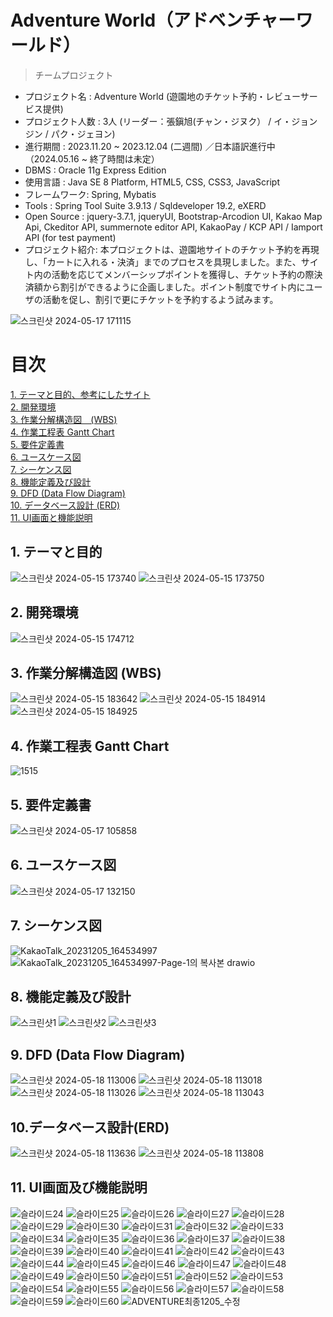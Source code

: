 Adventure World（アドベンチャーワールド）
=================
> チームプロジェクト

- プロジェクト名 : Adventure World (遊園地のチケット予約・レビューサービス提供) <br>
- プロジェクト人数 : 3人 (リーダー：張鎭旭(チャン・ジヌク） / イ・ジョンジン / パク・ジェヨン)
- 進行期間 : 2023.11.20 ~ 2023.12.04 (二週間) ／日本語訳進行中（2024.05.16 ~ 終了時間は未定）<br>
- DBMS : Oracle 11g Express Edition <br>
- 使用言語 : Java SE 8 Platform, HTML5, CSS, CSS3, JavaScript <br>
- フレームワーク: Spring, Mybatis
- Tools : Spring Tool Suite 3.9.13 / Sqldeveloper 19.2, eXERD
- Open Source : jquery-3.7.1, jqueryUI, Bootstrap-Arcodion UI, Kakao Map Api, Ckeditor API, summernote editor API, KakaoPay / KCP API / Iamport API (for test payment)
- プロジェクト紹介: 本プロジェクトは、遊園地サイトのチケット予約を再現し、「カートに入れる・決済」までのプロセスを具現しました。また、サイト内の活動を応じてメンバーシップポイントを獲得し、チケット予約の際決済額から割引ができるように企画しました。ポイント制度でサイト内にユーザの活動を促し、割引で更にチケットを予約するよう試みます。

![스크린샷 2024-05-17 171115](https://github.com/Joyfuler/Adventure_World_japanese/assets/137759165/1df04f18-c558-4fe8-a476-da8e066b3f61)

# 目次
[1. テーマと目的、参考にしたサイト](https://github.com/Joyfuler/Adventure_World_japanese/blob/japanese/README.md#1-%E3%83%86%E3%83%BC%E3%83%9E%E3%81%A8%E7%9B%AE%E7%9A%84)<br>
[2. 開発環境](https://github.com/Joyfuler/Adventure_World_japanese/blob/japanese/README.md#2-%E9%96%8B%E7%99%BA%E7%92%B0%E5%A2%83)<br>
[3. 作業分解構造図　(WBS)](https://github.com/Joyfuler/Adventure_World_japanese/blob/japanese/README.md#3-%E4%BD%9C%E6%A5%AD%E5%88%86%E8%A7%A3%E6%A7%8B%E9%80%A0%E5%9B%B3-wbs) <br>
[4. 作業工程表 Gantt Chart](https://github.com/Joyfuler/Adventure_World_japanese/blob/japanese/README.md#4-%E4%BD%9C%E6%A5%AD%E5%B7%A5%E7%A8%8B%E8%A1%A8-gantt-chart) <br>
[5. 要件定義書](https://github.com/Joyfuler/Adventure_World_japanese/blob/japanese/README.md#5-%E8%A6%81%E4%BB%B6%E5%AE%9A%E7%BE%A9%E6%9B%B8) <br>
[6. ユースケース図](https://github.com/Joyfuler/Adventure_World_japanese/blob/japanese/README.md#6-%E3%83%A6%E3%83%BC%E3%82%B9%E3%82%B1%E3%83%BC%E3%82%B9%E5%9B%B3) <br>
[7. シーケンス図](https://github.com/Joyfuler/Adventure_World_japanese/blob/japanese/README.md#7-%E3%82%B7%E3%83%BC%E3%82%B1%E3%83%B3%E3%82%B9%E5%9B%B3) <br>
[8. 機能定義及び設計](https://github.com/Joyfuler/Adventure_World_japanese/blob/japanese/README.md#8-%E6%A9%9F%E8%83%BD%E5%AE%9A%E7%BE%A9%E6%9B%B8%E5%8F%8A%E3%81%B3%E8%A8%AD%E8%A8%88) <br>
[9. DFD (Data Flow Diagram)](https://github.com/Joyfuler/Adventure_World_japanese/blob/japanese/README.md#9-dfd-data-flow-diagram) <br>
[10. データベース設計 (ERD)](https://github.com/Joyfuler/Adventure_World_japanese/blob/japanese/README.md#10%E3%83%87%E3%83%BC%E3%82%BF%E3%83%99%E3%83%BC%E3%82%B9%E8%A8%AD%E8%A8%88erd)<br>
[11. UI画面と機能説明](https://github.com/Joyfuler/Adventure_World_japanese/blob/japanese/README.md#11-ui%E7%94%BB%E9%9D%A2%E5%8F%8A%E3%81%B3%E6%A9%9F%E8%83%BD%E8%AA%AC%E6%98%8E)<br>


## 1. テーマと目的
![스크린샷 2024-05-15 173740](https://github.com/Joyfuler/Adventure_World_japanese/assets/137759165/d0354b32-2c49-4727-83d5-6dde8847cd8f)
![스크린샷 2024-05-15 173750](https://github.com/Joyfuler/Adventure_World_japanese/assets/137759165/34ebd967-a3ca-48e8-aa91-abbd988a0645)


## 2. 開発環境
![스크린샷 2024-05-15 174712](https://github.com/Joyfuler/Adventure_World_japanese/assets/137759165/6a7d1421-5278-497f-b67b-54107062bbdb)


## 3. 作業分解構造図 (WBS)
![스크린샷 2024-05-15 183642](https://github.com/Joyfuler/Adventure_World_japanese/assets/137759165/cc8c9e55-463b-4978-953c-4e8113b4a2a2)
![스크린샷 2024-05-15 184914](https://github.com/Joyfuler/Adventure_World_japanese/assets/137759165/477b93c9-bc8d-4aae-a35a-e8126e2fa765)
![스크린샷 2024-05-15 184925](https://github.com/Joyfuler/Adventure_World_japanese/assets/137759165/c57beaae-9943-431c-bd15-9d230761fb40)


## 4. 作業工程表 Gantt Chart
![1515](https://github.com/Joyfuler/Adventure_World_japanese/assets/137759165/c8eb09dc-b885-40b0-9b38-380e838e8246)


## 5. 要件定義書
![스크린샷 2024-05-17 105858](https://github.com/Joyfuler/Adventure_World_japanese/assets/137759165/71d7e21d-fb1f-4ee0-9559-679d5162dd10)


## 6. ユースケース図
![스크린샷 2024-05-17 132150](https://github.com/Joyfuler/Adventure_World_japanese/assets/137759165/e3833a65-240f-49ae-a959-d7f6e4761524)


## 7. シーケンス図
![KakaoTalk_20231205_164534997](https://github.com/Joyfuler/Adventure_World_japanese/assets/137759165/cda5c52a-b98d-4598-9571-4d3940d846ac)
![KakaoTalk_20231205_164534997-Page-1의 복사본 drawio](https://github.com/Joyfuler/Adventure_World_japanese/assets/137759165/8c5aaf67-2559-4fa1-944e-1e2bc0c66a06)


## 8. 機能定義及び設計
![스크린샷1](https://github.com/Joyfuler/Adventure_World_japanese/assets/137759165/cda11a9f-8c96-4260-a62e-1cdab1fa484a)
![스크린샷2](https://github.com/Joyfuler/Adventure_World_japanese/assets/137759165/ebb738fb-2c33-42bf-a74a-590a389ca449)
![스크린샷3](https://github.com/Joyfuler/Adventure_World_japanese/assets/137759165/397be8e2-a54e-46ed-a8c7-c3f5317796fe)


## 9. DFD (Data Flow Diagram)
![스크린샷 2024-05-18 113006](https://github.com/Joyfuler/Adventure_World_japanese/assets/137759165/4da07645-93b3-40f8-9001-7628a1fbe93b)
![스크린샷 2024-05-18 113018](https://github.com/Joyfuler/Adventure_World_japanese/assets/137759165/7a141940-74fe-4b11-94b0-84f6e4b70fc4)
![스크린샷 2024-05-18 113026](https://github.com/Joyfuler/Adventure_World_japanese/assets/137759165/4a5de02f-c0e8-41ef-9ac3-a74d4fe41ad7)
![스크린샷 2024-05-18 113043](https://github.com/Joyfuler/Adventure_World_japanese/assets/137759165/893fc6a0-2616-4b8a-83ba-1ea3ce6491c6)


## 10.データベース設計(ERD)
![스크린샷 2024-05-18 113636](https://github.com/Joyfuler/Adventure_World_japanese/assets/137759165/d1a256ca-d05b-4998-89da-6ded13505480)
![스크린샷 2024-05-18 113808](https://github.com/Joyfuler/Adventure_World_japanese/assets/137759165/def15ca3-d844-48fe-85f0-ed9f4ca0964f)


## 11. UI画面及び機能説明
![슬라이드24](https://github.com/Joyfuler/2ndTeamProject/assets/137759165/d17ed9fa-b494-4770-8b60-40df5a18cbac)
![슬라이드25](https://github.com/Joyfuler/2ndTeamProject/assets/137759165/8f1fe26c-a7d5-4ce6-a881-332790e55af4)
![슬라이드26](https://github.com/Joyfuler/2ndTeamProject/assets/137759165/41fece22-99b7-48c2-b3b7-fa9b60a32123)
![슬라이드27](https://github.com/Joyfuler/2ndTeamProject/assets/137759165/9fefac66-1bd2-432a-8a84-697805b144db)
![슬라이드28](https://github.com/Joyfuler/2ndTeamProject/assets/137759165/52cd7f6e-e8b0-4428-8380-fc6a3da40c39)
![슬라이드29](https://github.com/Joyfuler/2ndTeamProject/assets/137759165/78359dd4-f296-4db8-8f0a-387190965a29)
![슬라이드30](https://github.com/Joyfuler/2ndTeamProject/assets/137759165/0669a363-17b0-497b-af88-ad9362e3e422)
![슬라이드31](https://github.com/Joyfuler/2ndTeamProject/assets/137759165/fa65cc63-816f-4b1b-b49a-b11ceb49a63d)
![슬라이드32](https://github.com/Joyfuler/2ndTeamProject/assets/137759165/ec14ceb4-2e8c-471b-a4ae-b4c7d3807ff4)
![슬라이드33](https://github.com/Joyfuler/2ndTeamProject/assets/137759165/5b2e6b6b-8df2-4493-8cc6-c1ffbb10d0d2)
![슬라이드34](https://github.com/Joyfuler/2ndTeamProject/assets/137759165/7b1a5fde-e6bd-4985-8c7e-843fedace7b2)
![슬라이드35](https://github.com/Joyfuler/2ndTeamProject/assets/137759165/2718bc2c-a896-4b3e-bb1d-9b4b076ecb4c)
![슬라이드36](https://github.com/Joyfuler/2ndTeamProject/assets/137759165/b8b229f6-00bd-479d-a869-bb82140dfa2d)
![슬라이드37](https://github.com/Joyfuler/2ndTeamProject/assets/137759165/dcb1cf30-bb8a-4e81-b63f-23d57e5970e5)
![슬라이드38](https://github.com/Joyfuler/2ndTeamProject/assets/137759165/e6a88b07-5c5e-437f-8b8b-fe569c8e0121)
![슬라이드39](https://github.com/Joyfuler/2ndTeamProject/assets/137759165/7a9f1c9d-5d67-498c-83d4-48dcd0ed210a)
![슬라이드40](https://github.com/Joyfuler/2ndTeamProject/assets/137759165/2725ee1f-c0d2-40be-8163-3cc7802ba374)
![슬라이드41](https://github.com/Joyfuler/2ndTeamProject/assets/137759165/a48ab511-6918-4d18-b7d7-2c86cc917e86)
![슬라이드42](https://github.com/Joyfuler/2ndTeamProject/assets/137759165/a03a37e3-f741-4cd7-af48-2f1c180bc184)
![슬라이드43](https://github.com/Joyfuler/2ndTeamProject/assets/137759165/5b45a2e2-6e08-446e-bb3c-1048f8383562)
![슬라이드44](https://github.com/Joyfuler/2ndTeamProject/assets/137759165/6e30e832-b285-4d8a-8b70-1d21a9cfd43f)
![슬라이드45](https://github.com/Joyfuler/2ndTeamProject/assets/137759165/9f1543cb-93cb-41ef-b979-ba5bf064d687)
![슬라이드46](https://github.com/Joyfuler/2ndTeamProject/assets/137759165/c03686ac-40e2-414d-befa-9ae3d79c3ef4)
![슬라이드47](https://github.com/Joyfuler/2ndTeamProject/assets/137759165/8f8e7afe-6466-4846-84c4-9c83232500a1)
![슬라이드48](https://github.com/Joyfuler/2ndTeamProject/assets/137759165/72c4a329-bc8b-497b-90b2-806922682fc4)
![슬라이드49](https://github.com/Joyfuler/2ndTeamProject/assets/137759165/de3954eb-04ed-4246-9330-007b995055a7)
![슬라이드50](https://github.com/Joyfuler/2ndTeamProject/assets/137759165/2e3298dc-67f0-49f1-8f03-097357e75b45)
![슬라이드51](https://github.com/Joyfuler/2ndTeamProject/assets/137759165/c0f32675-72d9-4f3a-9d31-4577ac4a535c)
![슬라이드52](https://github.com/Joyfuler/2ndTeamProject/assets/137759165/446b6901-4be2-4fb5-8592-688239ab6b7f)
![슬라이드53](https://github.com/Joyfuler/2ndTeamProject/assets/137759165/6e2de826-7035-4039-83f2-4b1d6762b340)
![슬라이드54](https://github.com/Joyfuler/2ndTeamProject/assets/137759165/62a3d263-6821-438d-975f-1edf9cc92f8b)
![슬라이드55](https://github.com/Joyfuler/2ndTeamProject/assets/137759165/5985df10-46e5-4179-93a9-44063b83e802)
![슬라이드56](https://github.com/Joyfuler/2ndTeamProject/assets/137759165/b7bc6d31-5685-4ef9-a977-83b81c107e70)
![슬라이드57](https://github.com/Joyfuler/2ndTeamProject/assets/137759165/e52ff4a0-ab73-43b8-a663-ac59ecfc5b84)
![슬라이드58](https://github.com/Joyfuler/2ndTeamProject/assets/137759165/d1616cfd-94f1-4b3c-9035-f5d8b731f4b6)
![슬라이드59](https://github.com/Joyfuler/2ndTeamProject/assets/137759165/43682084-d26a-44df-98e5-807158cc213b)
![슬라이드60](https://github.com/Joyfuler/2ndTeamProject/assets/137759165/f2a2542e-a78f-4179-acb0-15fe47526681)
![ADVENTURE최종1205_수정](https://github.com/Joyfuler/2ndTeamProject/assets/137759165/c4bd22e0-8fd4-4ef2-8f65-6efcafdb9b13)
